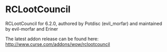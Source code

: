 RCLootCouncil
=============

RCLootCouncil for 6.2.0, authored by Potdisc (evil_morfar) and maintained by evil-morfar and Eriner

The latest addon release can be found here: http://www.curse.com/addons/wow/rclootcouncil
